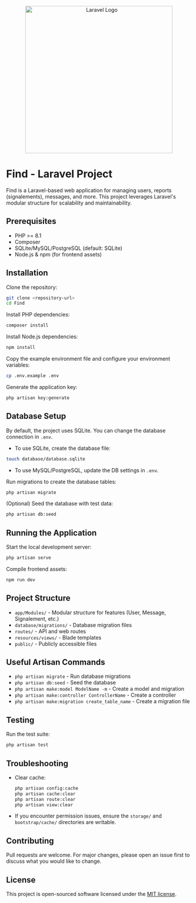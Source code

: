 <p align="center"><a href="https://laravel.com" target="_blank"><img src="https://raw.githubusercontent.com/laravel/art/master/logo-lockup/5%20SVG/2%20CMYK/1%20Full%20Color/laravel-logolockup-cmyk-red.svg" width="400" alt="Laravel Logo"></a></p>

# Find - Laravel Project

Find is a Laravel-based web application for managing users, reports (signalements), messages, and more. This project leverages Laravel's modular structure for scalability and maintainability.

## Prerequisites

- PHP >= 8.1
- Composer
- SQLite/MySQL/PostgreSQL (default: SQLite)
- Node.js & npm (for frontend assets)

## Installation

Clone the repository:

```bash
git clone <repository-url>
cd Find
```

Install PHP dependencies:

```bash
composer install
```

Install Node.js dependencies:

```bash
npm install
```

Copy the example environment file and configure your environment variables:

```bash
cp .env.example .env
```

Generate the application key:

```bash
php artisan key:generate
```

## Database Setup

By default, the project uses SQLite. You can change the database connection in `.env`.

- To use SQLite, create the database file:

```bash
touch database/database.sqlite
```

- To use MySQL/PostgreSQL, update the DB settings in `.env`.

Run migrations to create the database tables:

```bash
php artisan migrate
```

(Optional) Seed the database with test data:

```bash
php artisan db:seed
```

## Running the Application

Start the local development server:

```bash
php artisan serve
```

Compile frontend assets:

```bash
npm run dev
```

## Project Structure

- `app/Modules/` - Modular structure for features (User, Message, Signalement, etc.)
- `database/migrations/` - Database migration files
- `routes/` - API and web routes
- `resources/views/` - Blade templates
- `public/` - Publicly accessible files

## Useful Artisan Commands

- `php artisan migrate` - Run database migrations
- `php artisan db:seed` - Seed the database
- `php artisan make:model ModelName -m` - Create a model and migration
- `php artisan make:controller ControllerName` - Create a controller
- `php artisan make:migration create_table_name` - Create a migration file

## Testing

Run the test suite:

```bash
php artisan test
```

## Troubleshooting

- Clear cache:
  ```bash
  php artisan config:cache
  php artisan cache:clear
  php artisan route:clear
  php artisan view:clear
  ```
- If you encounter permission issues, ensure the `storage/` and `bootstrap/cache/` directories are writable.

## Contributing

Pull requests are welcome. For major changes, please open an issue first to discuss what you would like to change.

## License

This project is open-sourced software licensed under the [MIT license](https://opensource.org/licenses/MIT).
